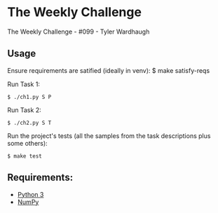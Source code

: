 
# The Weekly Challenge

The Weekly Challenge - #099 - Tyler Wardhaugh

## Usage

Ensure requirements are satified (ideally in venv):
    $ make satisfy-reqs

Run Task 1:

    $ ./ch1.py S P

Run Task 2:

    $ ./ch2.py S T

Run the project's tests (all the samples from the task descriptions plus some others):

    $ make test

## Requirements:
*   [Python 3](https://www.python.org/)
*   [NumPy](https://numpy.org/)
